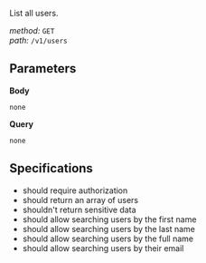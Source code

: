 List all users.  
  
*method:* `GET`  
*path:* `/v1/users`  
  
Parameters  
-----------  
  
**Body**  
  
`none`  
  
**Query**  
  
`none`  
  
Specifications  
--------------  
  
- should require authorization  
- should return an array of users  
- shouldn't return sensitive data  
- should allow searching users by the first name  
- should allow searching users by the last name  
- should allow searching users by the full name  
- should allow searching users by their email  
